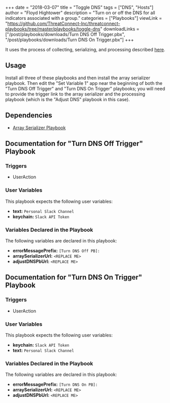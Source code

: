 +++
date = "2018-03-07"
title = "Toggle DNS"
tags = ["DNS", "Hosts"]
author = "Floyd Hightower"
description = "Turn on or off the DNS for all indicators associated with a group."
categories = ["Playbooks"]
viewLink = "https://github.com/ThreatConnect-Inc/threatconnect-playbooks/tree/master/playbooks/toggle-dns"
downloadLinks = ["/post/playbooks/downloads/Turn DNS Off Trigger.pbx", "/post/playbooks/downloads/Turn DNS On Trigger.pbx"]
+++

It uses the process of collecting, serializing, and processing described [here](https://fhightower.gitbooks.io/threatconnect-playbook-paradigms-and-constructs/content/constructs/collect_serialize_process.html).

## Usage

Install all three of these playbooks and then install the array serializer playbook. Then edit the "Set Variable 1" app near the beginning of both the "Turn DNS Off Trigger" and "Turn DNS On Trigger" playbooks; you will need to provide the trigger link to the array serializer and the processing playbook (which is the "Adjust DNS" playbook in this case).

## Dependencies

- [Array Serializer Playbook](link)

## Documentation for "Turn DNS Off Trigger" Playbook

### Triggers

- UserAction

### User Variables

This playbook expects the following user variables:

- **text:** `Personal Slack Channel`
- **keychain:** `Slack API Token`

### Variables Declared in the Playbook

The following variables are declared in this playbook:

- **errorMessagePrefix:** `[Turn DNS Off PB]:`
- **arraySerializerUrl:** `<REPLACE ME>`
- **adjustDNSPbUrl:** `<REPLACE ME>`

## Documentation for "Turn DNS On Trigger" Playbook

### Triggers

* UserAction

### User Variables

This playbook expects the following user variables:

* **keychain:** `Slack API Token`
* **text:** `Personal Slack Channel`

### Variables Declared in the Playbook

The following variables are declared in this playbook:

* **errorMessagePrefix:** `[Turn DNS On PB]:`
* **arraySerializerUrl:** `<REPLACE ME>`
* **adjustDNSPbUrl:** `<REPLACE ME>`
